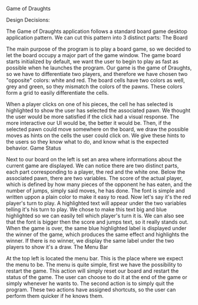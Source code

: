 Game of Draughts


Design Decisions:

The Game of Draughts application follows a standard board game desktop application pattern. We can cut this pattern into 3 distinct parts:
The Board

The main purpose of the program is to play a board game, so we decided to let the board occupy a major part of the game window. The game board starts initialized by default, we want the user to begin to play as fast as possible when he launches the program. Our game is the game of Draughts, so we have to differentiate two players, and therefore we have chosen two "opposite" colors: white and red. The board cells have two colors as well, grey and green, so they mismatch the colors of the pawns. These colors form a grid to easily differentiate the cells.

When a player clicks on one of his pieces, the cell he has selected is highlighted to show the user has selected the associated pawn. We thought the user would be more satisfied if the click had a visual response. The more interactive our UI would be, the better it would be. Then, if the selected pawn could move somewhere on the board, we draw the possible moves as hints on the cells the user could click on. We give these hints to the users so they know what to do, and know what is the expected behavior.
Game Status

Next to our board on the left is set an area where informations about the current game are displayed. We can notice there are two distinct parts, each part corresponding to a player, the red and the white one. Below the associated pawn, there are two variables. The score of the actual player, which is defined by how many pieces of the opponent he has eaten, and the number of jumps, simply said moves, he has done. The font is simple and written uppon a plain color to make it easy to read. Now let's say it's the red player's turn to play. A highlighted text will appear under the two variables telling it's his turn to play. We chose to make this text big and blue highlighted so we can easily tell which player's turn it is. We can also see that the font is bigger then the score and jumps text, so it really stands out. When the game is over, the same blue highlighted label is displayed under the winner of the game, which produces the same effect and highlights the winner. If there is no winner, we display the same label under the two players to show it's a draw.
The Menu Bar

At the top left is located the menu bar. This is the place where we expect the menu to be. The menu is quite simple, first we have the possibility to restart the game. This action will simply reset our board and restart the status of the game. The user can choose to do it at the end of the game or simply whenever he wants to. The second action is to simply quit the program. These two actions have assigned shortcuts, so the user can perform them quicker if he knows them. 